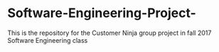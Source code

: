 # Software-Engineering-Project-
This is the repository for the Customer Ninja group project in fall 2017 Software Engineering class
